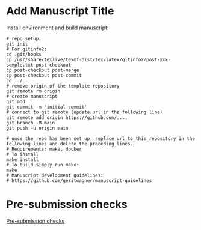 # Add Manuscript Title

Install environment and build manuscript:
```
# repo setup:
git init
# For gitinfo2:
cd .git/hooks
cp /usr/share/texlive/texmf-dist/tex/latex/gitinfo2/post-xxx-sample.txt post-checkout
cp post-checkout post-merge
cp post-checkout post-commit
cd ../..
# remove origin of the template repository
git remote rm origin
# create manuscript
git add .
git commit -m 'initial commit'
# connect to git remote (update url in the following line)
git remote add origin https://github.com/....
git branch -M main
git push -u origin main

# once the repo has been set up, replace url_to_this_repository in the following lines and delete the preceding lines.
# Requirements: make, docker
# To install
make install
# To build simply run make:
make
# Manuscript development guidelines:
# https://github.com/geritwagner/manuscript-guidelines
```


# Pre-submission checks

[Pre-submission checks](https://github.com/geritwagner/manuscript-guidelines/blob/main/pre-submission-checklist.md)
